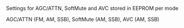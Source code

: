Settings for AGC/ATTN, SoftMute and AVC stored in EEPROM per mode

AGC/ATTN (FM, AM, SSB), SoftMute (AM, SSB), AVC (AM, SSB)
